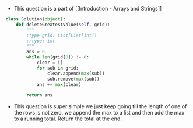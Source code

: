 - This question is a part of [[Introduction - Arrays and Strings]]

```python
class Solution(object):
	def deleteGreatestValue(self, grid):
		"""
		:type grid: List[List[int]]
		:rtype: int
		"""
		ans = 0
		while len(grid[0]) != 0:
			clear = []
			for sub in grid:
				clear.append(max(sub))
				sub.remove(max(sub))
			ans += max(clear)
		
		return ans
```

- This question is super simple we just keep going till the length of one of the rows is not zero, we append the max to a list and then add the max to a running total. Return the total at the end. 